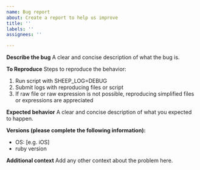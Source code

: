 ```yaml
---
name: Bug report
about: Create a report to help us improve
title: ''
labels: ''
assignees: ''

---
```


**Describe the bug**
A clear and concise description of what the bug is.

**To Reproduce**
Steps to reproduce the behavior:
1. Run script with SHEEP_LOG=DEBUG
2. Submit logs with reproducing files or script
3. If raw file or raw expression is not possible, reproducing simplified files or expressions are appreciated

**Expected behavior**
A clear and concise description of what you expected to happen.

**Versions (please complete the following information):**
 - OS: [e.g. iOS]
 - ruby version

**Additional context**
Add any other context about the problem here.
